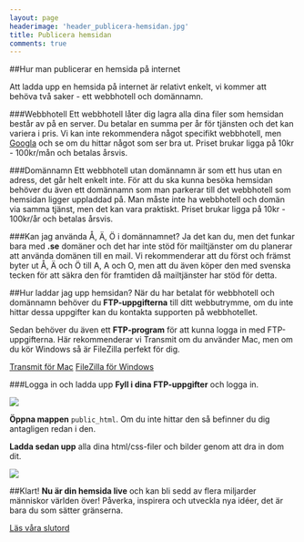 ```yaml
---
layout: page
headerimage: 'header_publicera-hemsidan.jpg'
title: Publicera hemsidan
comments: true
---
```



##Hur man publicerar en hemsida på internet

<p class="preamble">Att ladda upp en hemsida på internet är relativt enkelt, vi kommer att behöva två saker - ett webbhotell och domännamn.</p>

###Webbhotell
Ett webbhotell låter dig lagra alla dina filer som hemsidan består av på en server. Du betalar en summa per år för tjänsten och det kan variera i pris. Vi kan inte rekommendera något specifikt webbhotell, men <a href="https://www.google.se/search?client=safari&rls=en&q=webbhotell+bäst+i+test&revid=1814833887&sa=X&ei=yQmaU8DFDYjpywO2l4GADQ&ved=0CG0Q1QIoAA">Googla</a> och se om du hittar något som ser bra ut. Priset brukar ligga på 10kr - 100kr/mån och betalas årsvis.

###Domännamn
Ett webbhotell utan domännamn är som ett hus utan en adress, det går helt enkelt inte. För att du ska kunna besöka hemsidan behöver du även ett domännamn som man parkerar till det webbhotell som hemsidan ligger uppladdad på. Man måste inte ha webbhotell och domän via samma tjänst, men det kan vara praktiskt. Priset brukar ligga på 10kr - 100kr/år och betalas årsvis.

###Kan jag använda Å, Ä, Ö i domännamnet?
Ja det kan du, men det funkar bara med <strong>.se</strong> domäner och det har inte stöd för mailtjänster om du planerar att använda domänen till en mail. Vi rekommenderar att du först och främst byter ut Å, Ä och Ö till A, A och O, men att du även köper den med svenska tecken för att säkra den för framtiden då mailtjänster har stöd för detta.

##Hur laddar jag upp hemsidan?
När du har betalat för webbhotell och domännamn behöver du <strong>FTP-uppgifterna</strong> till ditt webbutrymme, om du inte hittar dessa uppgifter kan du kontakta supporten på webbhotellet.   

Sedan behöver du även ett <strong>FTP-program</strong> för att kunna logga in med FTP-uppgifterna. Här rekommenderar vi Transmit om du använder Mac, men om du kör Windows så är FileZilla perfekt för dig.

<a href="http://panic.com/transmit" target="_blank" class="btn btn-primary download">Transmit för Mac</a> 
<a href="https://filezilla-project.org" target="_blank" class="btn btn-primary download">FileZilla för Windows</a> 

###Logga in och ladda upp
<strong>Fyll i dina FTP-uppgifter</strong> och logga in.

<img src="{{ site.url }}/assets/images/asset_ftp-program.png"/>   

<strong>Öppna mappen</strong> ``public_html``. Om du inte hittar den så befinner du dig antagligen redan i den.

<strong>Ladda sedan upp</strong> alla dina html/css-filer och bilder genom att dra in dom dit.

<img src="{{ site.url }}/assets/images/asset_ftp-program-ladda-upp.png"/> 

##Klart!
<strong>Nu är din hemsida live</strong> och kan bli sedd av flera miljarder människor världen över! Påverka, inspirera och utveckla nya idéer, det är bara du som sätter gränserna. 

<a class="btn btn-next" href="{{ site.url }}/webbdesign/slutord">Läs våra slutord</a>
